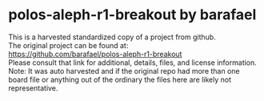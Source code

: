 
# polos-aleph-r1-breakout by barafael  
This is a harvested standardized copy of a project from github.  
The original project can be found at:  
https://github.com/barafael/polos-aleph-r1-breakout  
Please consult that link for additional, details, files, and license information.  
Note: It was auto harvested and if the original repo had more than one board file or anything out of the ordinary the files here are likely not representative.  
    
